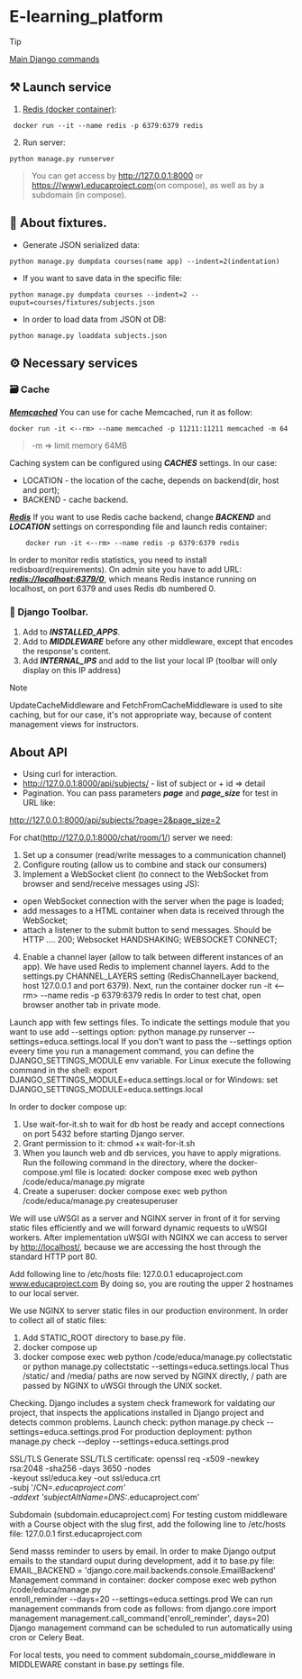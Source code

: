 # E-learning_platform

> [!TIP]
> [Main Django commands](https://github.com/DeMonA1/MyBlog__Django/blob/main/README.md#diamonds-basic-django-commands)

## :hammer_and_pick: Launch service
1. [Redis (docker container)](https://github.com/DeMonA1/Shop/blob/main/README.md#redis):
```
 docker run --it --name redis -p 6379:6379 redis
```
2. Run server:
```
python manage.py runserver
```
> You can get access by <http://127.0.0.1:8000> or <https://(www).educaproject.com>(on compose),
> as well as by a subdomain (in compose).


## :notebook_with_decorative_cover: About fixtures.
- Generate JSON serialized data:
```
python manage.py dumpdata courses(name app) --indent=2(indentation)
```
- If you want to save data in the specific file:
```
python manage.py dumpdata courses --indent=2 --ouput=courses/fixtures/subjects.json
```
- In order to load data from JSON ot DB:
```
python manage.py loaddata subjects.json
```

## :gear: Necessary services
### :card_file_box: Cache
<ins>***Memcached***</ins>
You can use for cache Memcached, run it as follow:
```
docker run -it <--rm> --name memcached -p 11211:11211 memcached -m 64
```
> -m => limit memory 64MB

Caching system can be configured using ***CACHES*** settings. In our case:
- LOCATION - the location of the cache, depends on backend(dir, host and port);
- BACKEND - cache backend.

<ins>***Redis***</ins>
If you want to use Redis cache backend, change ***BACKEND*** and ***LOCATION***
settings on corresponding file and launch redis container:
```
    docker run -it <--rm> --name redis -p 6379:6379 redis
```
In order to monitor redis statistics, you need to install redisboard(requirements). 
On admin site you have to add URL: <ins>***redis://localhost:6379/0***</ins>, which
means Redis instance running on localhost, on port 6379 and uses
Redis db numbered 0.

### :wrench: Django Toolbar.
1. Add to ***INSTALLED_APPS***.
2. Add to ***MIDDLEWARE*** before any other middleware, except that encodes
the response's content.
3. Add ***INTERNAL_IPS*** and add to the list your local IP (toolbar will 
only display on this IP address)
> [!NOTE]
> UpdateCacheMiddleware and FetchFromCacheMiddleware is used to site caching, but
> for our case, it's not appropriate way, because of content management
> views for instructors.

## About API
- Using curl for interaction.
- http://127.0.0.1:8000/api/subjects/ - list of subject or + id => detail
- Pagination. You can pass parameters ***page*** and ***page_size*** for test in URL like:
  
<http://127.0.0.1:8000/api/subjects/?page=2&page_size=2>


For chat(<http://127.0.0.1:8000/chat/room/1/>) server we need:
1. Set up a consumer (read/write messages to a communication channel)
2. Configure routing (allow us to combine and stack our consumers)
3. Implement a WebSocket client (to connect to the WebSocket from browser 
and send/receive messages using JS):
- open WebSocket connection with the server when the page is loaded;
- add messages to a HTML container when data is received through the WebSocket;
- attach a listener to the submit button to send messages.
Should be HTTP .... 200;
    Websocket HANDSHAKING;
    WEBSOCKET CONNECT;
4. Enable a channel layer (allow to talk between different instances of an app). We have used Redis to implement channel layers.
Add to the settings.py CHANNEL_LAYERS setting (RedisChannelLayer backend,
host 127.0.0.1 and port 6379). Next, run the container
    docker run -it <--rm> --name redis -p 6379:6379 redis
In order to test chat, open browser another tab in private mode.



Launch app with few settings files.
To indicate the settings module that you want to use add --settings option:
    python manage.py runserver --settings=educa.settings.local
If you don't want to pass the --settings option eveery time you run 
a management command, you can define the DJANGO_SETTINGS_MODULE env
variable. For Linux execute the following command in the shell:
    export DJANGO_SETTINGS_MODULE=educa.settings.local
or for Windows:
    set DJANGO_SETTINGS_MODULE=educa.settings.local


In order to docker compose up:
1. Use wait-for-it.sh to wait for db host be ready and accept
connections on port 5432 before starting Django server.
2. Grant permission to it:
    chmod +x wait-for-it.sh
3. When you launch web and db services, you have to apply
migrations. Run the following command in the directory, where
the docker-compose.yml file is located:
    docker compose exec web python /code/educa/manage.py migrate
4. Create a superuser:
    docker compose exec web python /code/educa/manage.py createsuperuser


We will use uWSGI as a server and NGINX server in front of it
for serving static files efficiently and we will forward dynamic
requests to uWSGI workers. After implementation uWSGI with NGINX
we can access to server by <http://localhost/>, because we are
accessing the host through the standard HTTP port 80.

Add following line to /etc/hosts file:
    127.0.0.1	educaproject.com www.educaproject.com
By doing so, you are routing the upper 2 hostnames to our local
server.

We use NGINX to server static files in our production environment.
In order to collect all of static files:
1. Add STATIC_ROOT directory to base.py file.
2. docker compose up
3. docker compose exec web python /code/educa/manage.py collectstatic 
    or 
    python manage.py collectstatic --settings=educa.settings.local
Thus /static/ and /media/ paths are now served by NGINX directly,
/ path are passed by NGINX to uWSGI through the UNIX socket.


Checking.
Django includes a system check framework for valdating our project,
that inspects the applications installed in Django project and detects
common problems. Launch check:
    python manage.py check --settings=educa.settings.prod
For production deployment:
    python manage.py check --deploy --settings=educa.settings.prod


SSL/TLS
Generate SSL/TLS certificate:
    openssl req -x509 -newkey rsa:2048 -sha256 -days 3650 -nodes \
    -keyout ssl/educa.key -out ssl/educa.crt \
    -subj '/CN=*.educaproject.com' \
    -addext 'subjectAltName=DNS:*.educaproject.com'


Subdomain (subdomain.educaproject.com)
For testing custom middleware with a Course object with the slug first,
add the following line to /etc/hosts file:
    127.0.0.1 first.educaproject.com


Send masss reminder to users by email.
In order to make Django output emails to the standard ouput during
development, add it to base.py file:
    EMAIL_BACKEND = 'django.core.mail.backends.console.EmailBackend'
Management command in container:
    docker compose exec web python /code/educa/manage.py \
    enroll_reminder --days=20 --settings=educa.settings.prod
We can run management commands from code as follows:
    from django.core import management
    management.call_command('enroll_reminder', days=20)
Django management command can be scheduled to run automatically
using cron or Celery Beat.

For local tests, you need to comment subdomain_course_middleware in 
MIDDLEWARE constant in base.py settings file.
